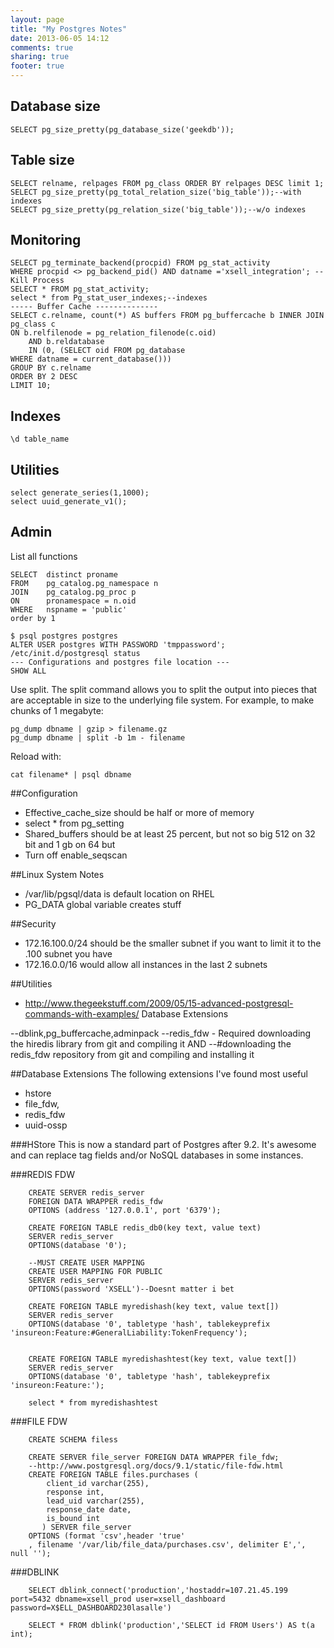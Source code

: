 ```yaml
---
layout: page
title: "My Postgres Notes"
date: 2013-06-05 14:12
comments: true
sharing: true
footer: true
---
```

## Database size
```
SELECT pg_size_pretty(pg_database_size('geekdb'));
```
## Table size
```
SELECT relname, relpages FROM pg_class ORDER BY relpages DESC limit 1;
SELECT pg_size_pretty(pg_total_relation_size('big_table'));--with indexes
SELECT pg_size_pretty(pg_relation_size('big_table'));--w/o indexes
```
## Monitoring
```
SELECT pg_terminate_backend(procpid) FROM pg_stat_activity
WHERE procpid <> pg_backend_pid() AND datname ='xsell_integration'; -- Kill Process
SELECT * FROM pg_stat_activity;
select * from Pg_stat_user_indexes;--indexes
----- Buffer Cache --------------
SELECT c.relname, count(*) AS buffers FROM pg_buffercache b INNER JOIN pg_class c
ON b.relfilenode = pg_relation_filenode(c.oid)
    AND b.reldatabase
    IN (0, (SELECT oid FROM pg_database
WHERE datname = current_database()))
GROUP BY c.relname
ORDER BY 2 DESC
LIMIT 10;
```
## Indexes
```
\d table_name
```
## Utilities
```
select generate_series(1,1000);
select uuid_generate_v1();
```
## Admin
List all functions
```
SELECT  distinct proname
FROM    pg_catalog.pg_namespace n
JOIN    pg_catalog.pg_proc p
ON      pronamespace = n.oid
WHERE   nspname = 'public'
order by 1
```

```
$ psql postgres postgres
ALTER USER postgres WITH PASSWORD 'tmppassword';
/etc/init.d/postgresql status
--- Configurations and postgres file location ---
SHOW ALL
```

Use split. The split command allows you to split the output into pieces that are acceptable in size to the underlying file system. For example, to make chunks of 1 megabyte:
```
pg_dump dbname | gzip > filename.gz
pg_dump dbname | split -b 1m - filename
```

Reload with:
```
cat filename* | psql dbname
```


##Configuration

+ Effective_cache_size should be half or more of memory
+ select * from pg_setting
+ Shared_buffers should be at least 25 percent, but not so big 512 on 32 bit and 1 gb on 64 but
+ Turn off enable_seqscan

##Linux System Notes
+ /var/lib/pgsql/data is default location on RHEL
+ PG_DATA global variable creates stuff

##Security
+ 172.16.100.0/24 should be the smaller subnet if you want to limit it to the .100 subnet you have
+ 172.16.0.0/16 would allow all instances in the last 2 subnets

##Utilities
+ http://www.thegeekstuff.com/2009/05/15-advanced-postgresql-commands-with-examples/
Database Extensions

--dblink,pg_buffercache,adminpack
--redis_fdw - Required downloading the hiredis library from git and compiling it AND
--#downloading the redis_fdw repository from git and compiling and installing it

##Database Extensions
The following extensions I've found most useful
+ hstore
+ file_fdw,
+ redis_fdw
+ uuid-ossp

###HStore
This is now a standard part of Postgres after 9.2.  It's awesome and can replace tag
fields and/or NoSQL databases in some instances.

###REDIS FDW
```
    CREATE SERVER redis_server
    FOREIGN DATA WRAPPER redis_fdw
    OPTIONS (address '127.0.0.1', port '6379');

    CREATE FOREIGN TABLE redis_db0(key text, value text)
    SERVER redis_server
    OPTIONS(database '0');

    --MUST CREATE USER MAPPING
    CREATE USER MAPPING FOR PUBLIC
    SERVER redis_server
    OPTIONS(password 'XSELL')--Doesnt matter i bet

    CREATE FOREIGN TABLE myredishash(key text, value text[])
    SERVER redis_server
    OPTIONS(database '0', tabletype 'hash', tablekeyprefix 'insureon:Feature:#GeneralLiability:TokenFrequency');


    CREATE FOREIGN TABLE myredishashtest(key text, value text[])
    SERVER redis_server
    OPTIONS(database '0', tabletype 'hash', tablekeyprefix 'insureon:Feature:');

    select * from myredishashtest
```

###FILE FDW
```
    CREATE SCHEMA filess

    CREATE SERVER file_server FOREIGN DATA WRAPPER file_fdw;
    --http://www.postgresql.org/docs/9.1/static/file-fdw.html
    CREATE FOREIGN TABLE files.purchases (
        client_id varchar(255),
        response int,
        lead_uid varchar(255),
        response_date date,
        is_bound int
       ) SERVER file_server
    OPTIONS (format 'csv',header 'true'
    , filename '/var/lib/file_data/purchases.csv', delimiter E',', null '');
```

###DBLINK
```
    SELECT dblink_connect('production','hostaddr=107.21.45.199 port=5432 dbname=xsell_prod user=xsell_dashboard password=X$ELL_DASHBOARD230lasalle')

    SELECT * FROM dblink('production','SELECT id FROM Users') AS t(a int);
```